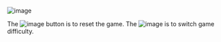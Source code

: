![image](https://github.com/user-attachments/assets/81c6b1a8-4216-4fb1-8f0f-f9af15d54b45)

The ![image](https://github.com/user-attachments/assets/0cec943a-136c-47b2-bfeb-0e28ae9ebf78) button is to reset the game.
The ![image](https://github.com/user-attachments/assets/0c62783b-8a01-4d24-b56d-e09ec15dfd87) is to switch game difficulty.



